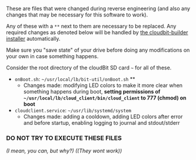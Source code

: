 These are files that were changed during reverse engineering (and also any changes that may be necessary for this software to work).

Any of these with a `**` next to them are necessary to be replaced. 
Any required changes as denoted below will be handled by [the cloudbit-builder installer](https://github.com/littleBitsman/cloudbit-builder) automatically.

Make sure you "save state" of your drive before doing any modifications on your own in case something happens.

Consider the root directory of the cloudBit SD card `~` for all of these.

- `onBoot.sh`: `~/usr/local/lb/bit-util/onBoot.sh` **
    - Changes made: modifying LED colors to make it more clear when something happens during boot, **setting permissions of `~/usr/local/lb/cloud_client/bin/cloud_client` to 777 (chmod) on boot**
- `cloudclient.service`: `~/usr/lib/systemd/system`
    - Changes made: adding a cooldown, adding LED colors after error and before startup, enabling logging to journal and stdout/stderr

### DO NOT TRY TO EXECUTE THESE FILES
*(I mean, you can, but why?)*
*((They wont work))*